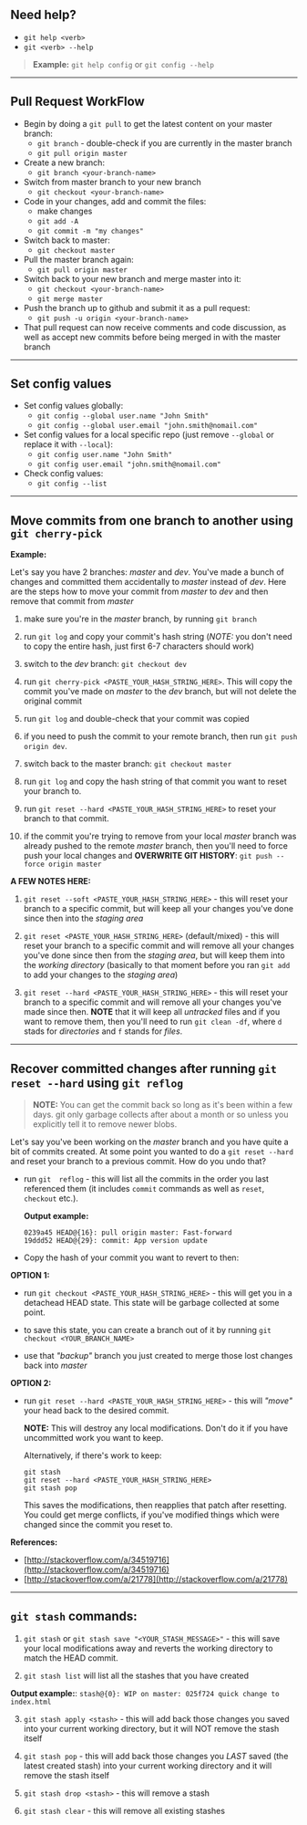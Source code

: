 ## Need help?
- ```git help <verb>```
- ```git <verb> --help```

> **Example:** ```git help config``` or ```git config --help```

---

## Pull Request WorkFlow
- Begin by doing a ```git pull``` to get the latest content on your master branch:
  - ```git branch``` - double-check if you are currently in the master branch
  - ```git pull origin master```
- Create a new branch:
  - ```git branch <your-branch-name>```
- Switch from master branch to your new branch
  - ```git checkout <your-branch-name>```
- Code in your changes, add and commit the files:
  - make changes
  - ```git add -A```
  - ```git commit -m "my changes"```
- Switch back to master: 
  - ```git checkout master```
- Pull the master branch again:
  - ```git pull origin master```
- Switch back to your new branch and merge master into it:
  - ```git checkout <your-branch-name>```
  - ```git merge master```
- Push the branch up to github and submit it as a pull request:
  - ```git push -u origin <your-branch-name>```
- That pull request can now receive comments and code discussion, as well as accept new commits before being merged in with the master branch

---

## Set config values
- Set config values globally:
  - ```git config --global user.name "John Smith"```
  - ```git config --global user.email "john.smith@nomail.com"```
- Set config values for a local specific repo (just remove ```--global``` or replace it with ```--local```):
  - ```git config user.name "John Smith"```
  - ```git config user.email "john.smith@nomail.com"```
- Check config values:
  - ```git config --list```

---

## Move commits from one branch to another using ```git cherry-pick```
**Example:**

Let's say you have 2 branches: *master* and *dev*. You've made a bunch of changes and committed them accidentally to *master* instead of *dev*. Here are the steps how to move your commit from *master* to *dev* and then remove that commit from *master*

1. make sure you're in the *master* branch, by running ```git branch```

2. run ```git log``` and copy your commit's hash string (*NOTE:* you don't need to copy the entire hash, just first 6-7 characters should work)

3. switch to the *dev* branch: ```git checkout dev```

4. run ```git cherry-pick <PASTE_YOUR_HASH_STRING_HERE>```. This will copy the commit you've made on *master* to the *dev* branch, but will not delete the original commit

5. run ```git log``` and double-check that your commit was copied

6. if you need to push the commit to your remote branch, then run ```git push origin dev```.

6. switch back to the master branch: ```git checkout master```

7. run ```git log``` and copy the hash string of that commit you want to reset your branch to.

8. run ```git reset --hard <PASTE_YOUR_HASH_STRING_HERE>``` to reset your branch to that commit.

9. if the commit you're trying to remove from your local *master* branch was already pushed to the remote *master* branch, then you'll need to force push your local changes and **OVERWRITE GIT HISTORY**: ```git push --force origin master```

**A FEW NOTES HERE:**

1. ```git reset --soft <PASTE_YOUR_HASH_STRING_HERE>``` - this will reset your branch to a specific commit, but will keep all your changes you've done since then into the *staging area*

2. ```git reset <PASTE_YOUR_HASH_STRING_HERE>``` (default/mixed) - this will reset your branch to a specific commit and will remove all your changes you've done since then from the *staging area*, but will keep them into the *working directory* (basically to that moment before you ran ```git add``` to add your changes to the *staging area*)

3. ```git reset --hard <PASTE_YOUR_HASH_STRING_HERE>``` - this will reset your branch to a specific commit and will remove all your changes you've made since then. **NOTE** that it will keep all *untracked* files and if you want to remove them, then you'll need to run ```git clean -df```, where ```d``` stads for *directories* and ```f``` stands for *files*.

---

## Recover committed changes after running ```git reset --hard``` using ```git reflog```

> **NOTE:** You can get the commit back so long as it's been within a few days. git only garbage collects after about a month or so unless you explicitly tell it to remove newer blobs.

Let's say you've been working on the *master* branch and you have quite a bit of commits created. At some point you wanted to do a ```git reset --hard``` and reset your branch to a previous commit. How do you undo that?

- run ```git  reflog``` - this will list all the commits in the order you last referenced them (it includes ```commit``` commands as well as ```reset```, ```checkout``` etc.). 
  
  **Output example:** 
  
  ```
  0239a45 HEAD@{16}: pull origin master: Fast-forward
  19ddd52 HEAD@{29}: commit: App version update
  ```

- Copy the hash of your commit you want to revert to then:

**OPTION 1:**

- run ```git checkout <PASTE_YOUR_HASH_STRING_HERE>``` - this will get you in a detachead HEAD state. This state will be garbage collected at some point.

- to save this state, you can create a branch out of it by running ```git checkout <YOUR_BRANCH_NAME>```

- use that *"backup"* branch you just created to merge those lost changes back into *master*

**OPTION 2:**

- run ```git reset --hard <PASTE_YOUR_HASH_STRING_HERE>``` - this will *"move"* your head back to the desired commit.
  
  **NOTE:** This will destroy any local modifications. Don't do it if you have uncommitted work you want to keep.
  
  Alternatively, if there's work to keep:
  
  ```
  git stash
  git reset --hard <PASTE_YOUR_HASH_STRING_HERE>
  git stash pop
  ```
  
  This saves the modifications, then reapplies that patch after resetting. You could get merge conflicts, if you've modified things which were changed since the commit you reset to.
  
**References:**

- [http://stackoverflow.com/a/34519716](http://stackoverflow.com/a/34519716)
- [http://stackoverflow.com/a/21778](http://stackoverflow.com/a/21778)

---

## ```git stash``` commands:

1. ```git stash``` or ```git stash save "<YOUR_STASH_MESSAGE>"``` - this will save your local modifications away and reverts the working directory to match the HEAD commit.

2. ```git stash list``` will list all the stashes that you have created

  **Output example:**: ```stash@{0}: WIP on master: 025f724 quick change to index.html```

3. ```git stash apply <stash>``` - this will add back those changes you saved into your current working directory, but it will NOT remove the stash itself

4. ```git stash pop``` - this will add back those changes you *LAST* saved (the latest created stash) into your current working directory and it will remove the stash itself

5. ```git stash drop <stash>``` - this will remove a stash

6. ```git stash clear``` - this will remove all existing stashes
